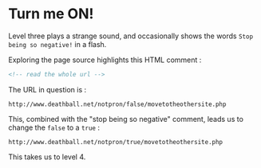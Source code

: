 # Turn me ON!

Level three plays a strange sound, and occasionally shows the words `Stop being so negative!` in a flash.

Exploring the page source highlights this HTML comment :

```html
<!-- read the whole url -->
```

The URL in question is :

```
http://www.deathball.net/notpron/false/movetotheothersite.php
```

This, combined with the "stop being so negative" comment, leads us to change the `false` to a `true` :

```
http://www.deathball.net/notpron/true/movetotheothersite.php
```

This takes us to level 4.